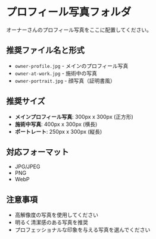 # プロフィール写真フォルダ

オーナーさんのプロフィール写真をここに配置してください。

## 推奨ファイル名と形式

- `owner-profile.jpg` - メインのプロフィール写真
- `owner-at-work.jpg` - 施術中の写真
- `owner-portrait.jpg` - 顔写真（証明書風）

## 推奨サイズ

- **メインプロフィール写真**: 300px x 300px (正方形)
- **施術中写真**: 400px x 300px (横長)
- **ポートレート**: 250px x 300px (縦長)

## 対応フォーマット

- JPG/JPEG
- PNG
- WebP

## 注意事項

- 高解像度の写真を使用してください
- 明るく清潔感のある写真を推奨
- プロフェッショナルな印象を与える写真を選んでください